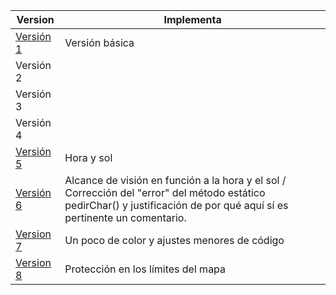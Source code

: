 
|Version|Implementa
|-|-
|[Versión 1](ArrayAsociativo001.java)|Versión básica
|Versión 2|
|Versión 3|
|Versión 4|
|[Versión 5](ArrayAsociativo005.java)|Hora y sol
|[Versión 6](ArrayAsociativo006.java)|Alcance de visión en función a la hora y el sol / Corrección del "error" del método estático pedirChar() y justificación de por qué aquí sí es pertinente un comentario. 
|[Version 7](ArrayAsociativo007.java)|Un poco de color y ajustes menores de código
|[Version 8](ArrayAsociativo008.java)|Protección en los límites del mapa